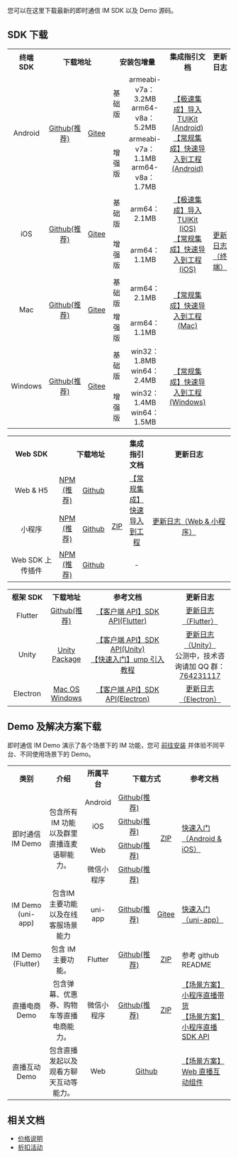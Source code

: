 您可以在这里下载最新的即时通信 IM SDK 以及 Demo 源码。
## SDK 下载[](id:TLS)
[](id:client)
<table>
   <tr>
      <th width="10%" style="text-align:center">终端 SDK</td>
      <th width="26%" style="text-align:center" colspan='2'>下载地址</td>
      <th width="47%"  style="text-align:center" colspan='2'>安装包增量</td>
      <th width="12%"  style="text-align:center">集成指引文档</td>
      <th width="5%"  style="text-align:center">更新日志</td>
   </tr>
   <tr>
      <td rowspan='2' style="text-align:center">Android</td>
      <td rowspan='2' style="text-align:center"><a href="https://github.com/tencentyun/TIMSDK/tree/master/Android/IMSDK">Github(推荐)</a></td>
      <td rowspan='2' style="text-align:center"><a href="https://gitee.com/cloudtencent/TIMSDK/tree/master/Android/IMSDK">Gitee</a></td>
      <td style="text-align:center">基础版</td>
      <td  style="text-align:center">armeabi-v7a：3.2MB<br>arm64-v8a：5.2MB</td>
      <td rowspan='2' style="text-align:center" ><a href="https://cloud.tencent.com/document/product/269/37059">【极速集成】导入TUIKit (Android)</a><br><a href="https://cloud.tencent.com/document/product/269/32679">【常规集成】快速导入到工程 (Android)</a></td>
      <td rowspan='8'><a href="https://cloud.tencent.com/document/product/269/1606">更新日志（终端）</a> </td>
   </tr>
   <tr>
      <td style="text-align:center">增强版</td>
      <td style="text-align:center">armeabi-v7a：1.1MB<br>arm64-v8a：1.7MB</td>
   </tr>
   <tr>
      <td rowspan='2' style="text-align:center">iOS</td>
      <td rowspan='2' style="text-align:center"><a href="https://github.com/tencentyun/TIMSDK/tree/master/iOS/IMSDK">Github(推荐)</a></td>
      <td rowspan='2' style="text-align:center"><a href="https://gitee.com/cloudtencent/TIMSDK/tree/master/iOS/IMSDK">Gitee</a></td>
      <td style="text-align:center">基础版</td>
      <td style="text-align:center">arm64：2.1MB</td>
      <td style="text-align:center" rowspan='2'><a href="https://cloud.tencent.com/document/product/269/37060">【极速集成】导入TUIKit (iOS)</a><br><a href="https://cloud.tencent.com/document/product/269/32675">【常规集成】快速导入到工程  (iOS)</a></td>
   </tr>
   <tr>
      <td style="text-align:center">增强版</td>
      <td style="text-align:center">  arm64：1.1MB</td>
   </tr>
   <tr>
      <td rowspan='2' style="text-align:center">Mac</td>
      <td rowspan='2' style="text-align:center"><a href="https://github.com/tencentyun/TIMSDK/tree/master/Mac/IMSDK">Github(推荐)</a></td>
      <td rowspan='2' style="text-align:center"><a href="https://gitee.com/cloudtencent/TIMSDK/tree/master/Mac/IMSDK">Gitee</a></td>
      <td style="text-align:center">基础版</td>
      <td style="text-align:center">arm64：2.1MB</td>
      <td style="text-align:center" rowspan='2'><a href="https://cloud.tencent.com/document/product/269/32676">【常规集成】快速导入到工程 (Mac)</a></td>
   </tr>
   <tr>
      <td style="text-align:center">增强版</td>
      <td style="text-align:center">arm64：1.1MB</td>
   </tr>
   <tr>
      <td rowspan='2' style="text-align:center">Windows</td>
      <td rowspan='2' style="text-align:center"><a href="https://github.com/tencentyun/TIMSDK/tree/master/Windows/IMSDK">Github(推荐)</a></td>
      <td rowspan='2' style="text-align:center"><a href="https://gitee.com/cloudtencent/TIMSDK/tree/master/Windows/IMSDK">Gitee</a></td>
      <td style="text-align:center">基础版</td>
      <td style="text-align:center">win32：1.8MB<br>win64：2.4MB</td>
      <td  rowspan='2' style="text-align:center"><a href="https://cloud.tencent.com/document/product/269/33489">【常规集成】快速导入到工程 (Windows)</a></td>
   </tr>
   <tr>
      <td style="text-align:center">增强版</td>
      <td style="text-align:center">win32：1.4MB<br>win64：1.5MB</td>
   </tr>
</table>

[](id:web)
<table>
<tr>
<th width="94px" style="text-align:center" >Web SDK</td>
 <th width="182px" style="text-align:center" colspan='3' >下载地址</td>
<th width="0px"  style="text-align:center">集成指引文档</td>
<th width="175px" style="text-align:center">更新日志</td>
</tr>
<tr>
<td style="text-align:center">Web & H5  </td>
<td style="text-align:center" ><a href="https://www.npmjs.com/package/tim-js-sdk">NPM (推荐)</a></td>
<td style="text-align:center" ><a href="https://github.com/tencentyun/TIMSDK/tree/master/Web/IMSDK">Github</a></td>
<td style="text-align:left" rowspan='3' ><a href="https://web.sdk.qcloud.com/im/download/im-latest.zip">ZIP</a></td>
<td style="text-align:center" rowspan='2'><a href="https://cloud.tencent.com/document/product/269/37413">【常规集成】快速导入到工程</a> </td>
<td style="text-align:center" rowspan='3'><a href="https://cloud.tencent.com/document/product/269/38492">更新日志（Web & 小程序）</a> </td>
</tr>
<tr>
<td style="text-align:center">小程序 </td>
<td style="text-align:center" ><a href="https://www.npmjs.com/package/tim-wx-sdk">NPM (推荐)</a></td>
<td style="text-align:center" ><a href="https://github.com/tencentyun/TIMSDK/tree/master/MiniProgram/IMSDK">Github</a></td>
</tr>
<tr>
<td style="text-align:center">Web SDK 上传插件  </td>
<td style="text-align:center" ><a href="https://www.npmjs.com/package/tim-upload-plugin">NPM (推荐)</a></td>
<td style="text-align:center" ><a href="https://github.com/tencentyun/TIMSDK/tree/master/Web/Demo/sdk">Github</a></td>
<td style="text-align:center" >-</td>
</tr>
</table>


[](id:opensource)
<table>
<tr>
<th width="94px" style="text-align:center" >框架 SDK</td>
 <th width="0px" style="text-align:center" >下载地址</td>
<th width="307px"  style="text-align:center">参考文档</td>
<th width="175px" style="text-align:center">更新日志</td>
</tr>
<tr>
<td style="text-align:center">Flutter  </td>
<td style="text-align:center" ><a href="https://pub.dev/packages/tencent_im_sdk_plugin">Github(推荐)</a></td>
<td style="text-align:center" ><a href="https://cloud.tencent.com/document/product/269/51940">【客户端 API】SDK API(Flutter)</a></td>
<td style="text-align:center" ><a href="https://cloud.tencent.com/document/product/269/52049">更新日志（Flutter）</a></td>
</tr>
<tr>
<td style="text-align:center">Unity  </td>
<td style="text-align:center" ><a href="https://comm.qq.com/im/sdk/unity_plus/im_unity_sdk_plus_v1.6.0.unitypackage">Unity Package</a></td>
<td style="text-align:center" ><a href="https://cloud.tencent.com/document/product/269/54111">【客户端 API】SDK API(Unity)</a><br><a href="https://cloud.tencent.com/document/product/269/54106">【快速入门】ump 引入教程</a></td>
<td style="text-align:center" ><a href="https://cloud.tencent.com/document/product/269/56150">更新日志（Unity）</a><br>公测中，技术咨询请加 QQ 群：<a href="https://qm.qq.com/cgi-bin/qm/qr?k=fVHzwGDQ0Hb9Qtn0KzQx7tsChGnzO9vm&jump_from=webapi">764231117</a></td>
</tr>
<tr>
<td style="text-align:center">Electron  </td>
<td style="text-align:center" ><a href="https://www.npmjs.com/package/im_electron_sdk">Mac OS</a><br><a href="https://www.npmjs.com/package/im_electron_sdk">Windows</a></td>
<td style="text-align:center" ><a href="https://cloud.tencent.com/document/product/269/63008">【客户端 API】SDK API(Electron)</a></td>
<td style="text-align:center" ><a href="https://cloud.tencent.com/document/product/269/63009">更新日志（Electron）</a></td>
</tr>
</table>


## Demo 及解决方案下载
即时通信 IM Demo 演示了各个场景下的 IM 功能，您可 [前往安装](https://cloud.tencent.com/document/product/269/36852) 并体验不同平台、不同使用场景下的 Demo。
<table>
<tr>
<th width="94px" style="text-align:center" >类别</td>
 <th width="0px" style="text-align:center" >介绍</td>
<th width="0px"  style="text-align:center">所属平台</td>
<th width="220px" style="text-align:center" colspan='2'>下载方式</td>
<th width="175px" style="text-alignf:center">参考文档</td>
</tr>
<tr>
<td style="text-align:center" rowspan='4'>即时通信 IM Demo  </td>
<td style="text-align:center" rowspan='4' th width="155px">包含所有 IM 功能以及群里直播连麦语聊能力。</td>
<td style="text-align:center" >Android</td>
<td style="text-align:center" ><a href="https://github.com/tencentyun/TIMSDK/tree/master/Android">Github(推荐)</a></td>
<td style="text-align:center" rowspan='4' ><a href="https://im.sdk.qcloud.com/download/github/TIMSDK.zip">ZIP</a></td>
<td style="text-align:left" rowspan='4'><a href="https://cloud.tencent.com/document/product/269/36838">快速入门（Android & iOS）</a></td>
</tr>
<tr>
<td style="text-align:center" >iOS</td>
<td style="text-align:center" ><a href="https://github.com/tencentyun/TIMSDK/tree/master/iOS">Github(推荐)</a></td>
</tr>
<tr>
<td style="text-align:center" >Web</td>
<td style="text-align:center" ><a href="https://github.com/tencentyun/TIMSDK/tree/master/Web">Github(推荐)</a></td>
</tr>
<tr>
<td style="text-align:center" >微信小程序</td>
<td style="text-align:center" ><a href="https://github.com/tencentyun/TIMSDK/tree/master/MiniProgram">Github(推荐)</a></td>
</tr>

<tr>
<td style="text-align:center" >IM Demo (uni-app)  </td>
<td style="text-align:center" >包含IM 主要功能以及在线客服场景能力</td>
<td style="text-align:center" >uni-app</td>
<td style="text-align:center" ><a href="https://github.com/tencentyun/TIMSDK/tree/master/uni-app">Github(推荐)</a></td>
<td style="text-align:center" ><a href="https://gitee.com/cloudtencent/TIMSDK/tree/master/uni-app">Gitee</a></td>
<td style="text-align:left" ><a href="https://cloud.tencent.com/document/product/269/64506">快速入门（uni-app）</a></td>
</tr>


<tr>
<td style="text-align:center" >IM Demo (Flutter)  </td>
<td style="text-align:center" >包含 IM 主要功能。</td>
<td style="text-align:center" >Flutter</td>
<td style="text-align:center" ><a href="https://github.com/tencentyun/TIMSDK/tree/master/Flutter/Demo/im_discuss">Github(推荐)</a></td>
<td style="text-align:center" ><a href="https://upload-dianshi-1255598498.cos.ap-guangzhou.myqcloud.com/nodir/TencentImSDKPlugin-1610442889170.zip">ZIP</a></td>
<td style="text-align:left" >参考 github README</td>
</tr>
<tr>
<td style="text-align:center" >直播电商 Demo  </td>
<td style="text-align:center" >包含弹幕、优惠券、购物车等直播电商能力。</td>
<td style="text-align:center" >微信小程序</td>
<td style="text-align:center" ><a href="https://github.com/tencentyun/TencentIMDemos">Github(推荐)</a></td>
<td style="text-align:center" ><a href="https://im-demos-1256635546.cos.ap-guangzhou.myqcloud.com/TencentIMDemos-master.zip">ZIP</a></td>
<td style="text-align:left" ><a href="https://cloud.tencent.com/document/product/269/44932">【场景方案】 小程序直播带货</a><br><a href="https://cloud.tencent.com/document/product/269/44527">【场景方案】小程序直播SDK API</a></td>
</tr>
<tr>
<td style="text-align:center" >直播互动 Demo  </td>
<td style="text-align:center" >包含直播发起以及观看方聊天互动等能力。</td>
<td style="text-align:center" >Web</td>
<td style="text-align:center" colspan="2"><a href="https://github.com/tencentyun/TUILiveRoom/tree/main/Web">Github</a></td>
<td style="text-align:left" ><a href="https://cloud.tencent.com/document/product/269/65782">【场景方案】Web 直播互动组件</a></td>
</tr>
</table>

## 相关文档
- [价格说明](https://cloud.tencent.com/document/product/269/11673)
- [折扣活动](https://cloud.tencent.com/document/product/269/46181)
